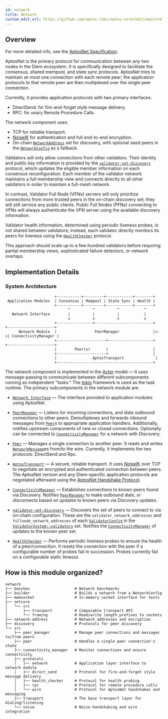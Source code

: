 ```yaml
---
id: network
title: Network
custom_edit_url: https://github.com/aptos-labs/aptos-core/edit/main/network/README.md
---
```


## Overview

For more detailed info, see the [AptosNet Specification](../specifications/network/README.md).

AptosNet is the primary protocol for communication between any two nodes in the
Diem ecosystem. It is specifically designed to facilitate the consensus, shared
mempool, and state sync protocols. AptosNet tries to maintain at-most one connection
with each remote peer; the application protocols to that remote peer are then
multiplexed over the single peer connection.

Currently, it provides application protocols with two primary interfaces:

* DirectSend: for fire-and-forget style message delivery.
* RPC: for unary Remote Procedure Calls.

The network component uses:

* TCP for reliable transport.
* [NoiseIK] for authentication and full end-to-end encryption.
* On-chain [`NetworkAddress`](./network-address/src/lib.rs) set for discovery, with
  optional seed peers in the [`NetworkConfig`](../config/src/config/network_config.rs)
  as a fallback.

Validators will only allow connections from other validators. Their identity and
public key information is provided by the [`validator-set-discovery`] protocol,
which updates the eligible member information on each consensus reconfiguration.
Each member of the validator network maintains a full membership view and connects
directly to all other validators in order to maintain a full-mesh network.

In contrast, Validator Full Node (VFNs) servers will only prioritize connections
from more trusted peers in the on-chain discovery set; they will still service
any public clients. Public Full Nodes (PFNs) connecting to VFNs will always
authenticate the VFN server using the available discovery information.

Validator health information, determined using periodic liveness probes, is not
shared between validators; instead, each validator directly monitors its peers
for liveness using the [`HealthChecker`] protocol.

This approach should scale up to a few hundred validators before requiring
partial membership views, sophisticated failure detectors, or network overlays.

## Implementation Details

### System Architecture

```
                      +-----------+---------+------------+--------+
 Application Modules  | Consensus | Mempool | State Sync | Health |
                      +-----------+---------+------------+--------+
                            ^          ^          ^           ^
   Network Interface        |          |          |           |
                            v          v          v           v
                      +----------------+--------------------------+   +---------------------+
      Network Module  |                 PeerManager               |<->| ConnectivityManager |
                      +----------------------+--------------------+   +---------------------+
                      |        Peer(s)       |                    |
                      +----------------------+                    |
                      |                AptosTransport              |
                      +-------------------------------------------+
```

The network component is implemented in the
[Actor](https://en.wikipedia.org/wiki/Actor_model) model &mdash; it uses
message-passing to communicate between different subcomponents running as
independent "tasks." The [tokio](https://tokio.rs/) framework is used as the task
runtime. The primary subcomponents in the network module are:

* [`Network Interface`] &mdash; The interface provided to application modules
using AptosNet.

* [`PeerManager`] &mdash; Listens for incoming connections, and dials outbound
connections to other peers. Demultiplexes and forwards inbound messages from
[`Peer`]s to appropriate application handlers. Additionally, notifies upstream
components of new or closed connections. Optionally can be connected to
[`ConnectivityManager`] for a network with Discovery.

* [`Peer`] &mdash; Manages a single connection to another peer. It reads and
writes [`NetworkMessage`]es from/to the wire. Currently, it implements the two
protocols: DirectSend and Rpc.

+ [`AptosTransport`] &mdash; A secure, reliable transport. It uses [NoiseIK] over
TCP to negotiate an encrypted and authenticated connection between peers.
The AptosNet version and any Diem-specific application protocols are negotiated
afterward using the [AptosNet Handshake Protocol].

* [`ConnectivityManager`] &mdash; Establishes connections to known peers found
via Discovery. Notifies [`PeerManager`] to make outbound dials, or disconnects based
on updates to known peers via Discovery updates.

* [`validator-set-discovery`] &mdash; Discovers the set of peers to connect to
via on-chain configuration. These are the `validator_network_addresses` and
`fullnode_network_addresses` of each [`ValidatorConfig`] in the
[`ValidatorSystem::validators`] set. Notifies the [`ConnectivityManager`] of updates
to the known peer set.

* [`HealthChecker`] &mdash; Performs periodic liveness probes to ensure the
health of a peer/connection. It resets the connection with the peer if a
configurable number of probes fail in succession. Probes currently fail on a
configurable static timeout.

## How is this module organized?

    network
    ├── benches                    # Network benchmarks
    ├── builder                    # Builds a network from a NetworkConfig
    ├── memsocket                  # In-memory socket interface for tests
    ├── netcore
    │   └── src
    │       ├── transport          # Composable transport API
    │       └── framing            # Read/write length prefixes to sockets
    ├── network-address            # Network addresses and encryption
    ├── discovery                  # Protocols for peer discovery
    └── src
        ├── peer_manager           # Manage peer connections and messages to/from peers
        ├── peer                   # Handles a single peer connection's state
        ├── connectivity_manager   # Monitor connections and ensure connectivity
        ├── protocols
        │   ├── network            # Application layer interface to network module
        │   ├── direct_send        # Protocol for fire-and-forget style message delivery
        │   ├── health_checker     # Protocol for health probing
        │   ├── rpc                # Protocol for remote procedure calls
        │   └── wire               # Protocol for AptosNet handshakes and messaging
        ├── transport              # The base transport layer for dialing/listening
        └── noise                  # Noise handshaking and wire integration

[`ConnectivityManager`]: ./src/connectivity_manager/mod.rs
[AptosNet Handshake Protocol]: ../specifications/network/handshake-v1.md
[`ValidatorSystem::validators`]: ../aptos-move/framework/core/doc/ValidatorSystem.md#struct-ValidatorSystem
[`AptosTransport`]: ./src/transport/mod.rs
[`HealthChecker`]: ./src/protocols/health_checker/mod.rs
[`Network Interface`]: ./src/protocols/network/mod.rs
[`NetworkMessage`]: ./src/protocols/wire/messaging/v1/mod.rs
[NoiseIK]: ../specifications/network/noise.md
[`PeerManager`]: ./src/peer_manager/mod.rs
[`Peer`]: ./src/peer/mod.rs
[`ValidatorConfig`]: ../aptos-move/framework/core/doc/ValidatorConfig.md#struct-config
[`validator-set-discovery`]: discovery/src/lib.rs
